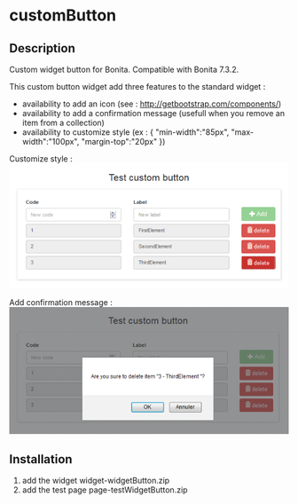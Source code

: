 # customButton

## Description

Custom widget button for Bonita. Compatible with Bonita 7.3.2.

This custom button widget add three features to the standard widget :
* availability to add an icon (see : http://getbootstrap.com/components/)
* availability to add a confirmation message (usefull when you remove an item from a collection)
* availability to customize style (ex : { "min-width":"85px", "max-width":"100px", "margin-top":"20px" })

Customize style :<br/>
<img src="custom_button_style_customization.png"/>

Add confirmation message :<br/>
<img src="custom_button_confirmation_message.png"/>

## Installation 
1. add the widget widget-widgetButton.zip
2. add the test page page-testWidgetButton.zip

